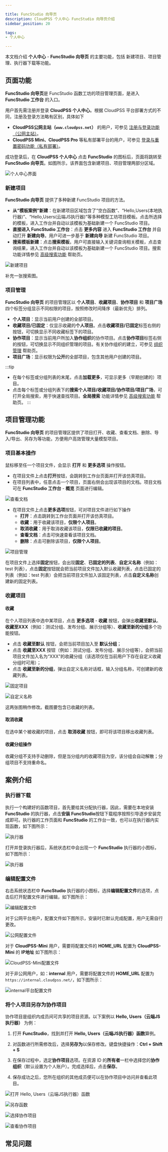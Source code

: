 ```yaml
---

title: FuncStudio 向导页
description: CloudPSS 个人中心 FuncStudio 向导页介绍
sidebar_position: 20

tags: 
- 个人中心

---
```


本文档介绍 **个人中心** - **FuncStudio 向导页** 的主要功能，包括 新建项目、项目管理、执行器下载等功能。

## 页面功能

**FuncStudio 向导页**是 FuncStudio 函数工坊的项目管理页面，是进入 **FuncStudio 工作台** 的入口。

用户首先需注册并登录 **CloudPSS 个人中心**。根据 CloudPSS 平台部署方式的不同，注册及登录方法略有区别，具体如下

+ **CloudPSS公网主站（`www.cloudpss.net`）** 的用户，可参见 [注册与登录功能（公网主站）](../../login/index.md "注册与登录功能（公网主站）")。
+ **CloudPSS Mini、CloudPSS Pro** 等私有部署平台的用户，可参见 [登录与重置密码功能（私有部署）](../../mini-login/index.md "登录与重置密码功能（私有部署）")。

成功登录后，在 **CloudPSS 个人中心** 点击 **FuncStudio** 的图标后，页面将跳转至**FuncStudio 向导页**。如图所示，该界面包含新建项目、项目管理两部分区域。

![个人中心界面](./个人中心.png "个人中心界面")

### 新建项目

**FuncStudio 向导页** 提供了多种新建 FuncStudio 项目的方法。

+ **从“模板案例”新建**：在新建项目区域包含了“空白函数”、“Hello,Users(本地执行器)”、“Hello,Users(云端JS执行器)”等多种模型工坊项目模板。点击所选择的模板，进入工作台并自动以该模板为基础新建一个 FuncStudio 项目。
+ **直接进入 FuncStudio 工作台**：点击 **更多内容** 进入 **FuncStudio 工作台** 并自动打开 **新建向导**。用户可进一步基于 **新建向导** 新建 FuncStudio 项目。
+ **搜索模板新建**：点击**搜索模板**，用户可直接输入关键词查询相关模板，点击查询结果，进入工作台并自动以该模板为基础新建一个 FuncStudio 项目。搜索功能详情参见 [高级搜索功能](../../others/advanced-search/index.md "高级搜索功能") 帮助页。

![新建项目](./新建项目.png "新建项目")

补充一张搜索图。

### 项目管理


**FuncStudio 向导页** 的项目管理区以 **个人项目**、**收藏项目**、**协作项目** 和 **项目广场** 四个标签分组显示不同权限的项目，按照修改时间降序（最新优先）排列。

+ **个人项目**：显示当前用户创建的全部项目。
+ **收藏项目/已固定**：仅显示收藏的**个人项目**。点击**收藏项目/已固定**标签右侧的按钮，可切换显示不同收藏标签下的项目。
+ **协作项目**：显示当前用户所加入**协作组织**的协作项目。点击**协作项目**标签右侧的按钮，可切换显示不同组织管理的项目。有关协作组织的建立，可参见 [组织管理](../../settings/organization/index.md "组织管理") 帮助页。
+ **项目广场**：显示权限为**公开**的全部项目，包含其他用户创建的项目。 

:::tip
+ 在每个标签或分组列表的末尾，点击**加载更多**，可显示更多（早期创建的）项目。
+ 点击每个标签或分组列表下的**搜索个人项目/收藏项目/协作项目/项目广场**，可打开全局搜索，用于快速查找项目。**全局搜索** 功能详情参见 [高级搜索功能](../../others/advanced-search/index.md "高级搜索功能") 帮助页。
:::

## 项目管理功能

**FuncStudio 向导页** 的项目管理区提供了项目打开、收藏、查看文档、删除、导入/导出、另存为等功能，方便用户高效管理大量模型项目。

### 项目基本操作

鼠标移至任一个项目文件，会显示 **打开** 和 **更多选项** 操作按钮。
+ 在项目文件上点击**打开**按钮，会跳转到工作台页面并打开该仿真项目。
+ 在项目列表中，任意点击一个项目，页面右侧会出现该项目的文档。项目文档可在 **FuncStudio 工作台** - **概览** 页面进行编辑。

![查看文档](./查看文档.png "查看文档")

+ 在项目文件上点击**更多选项**按钮，可对项目文件进行如下操作
    + **打开**：点击跳转到工作台页面并打开该仿真项目。
    + **收藏**：用于收藏该项目，**仅限个人项目**。
    + **取消收藏**：用于取消收藏该项目，**仅限已收藏的项目**。
    + **查看文档**：点击可快速查看该项目文档。
    + **删除**：点击可删除该项目，**仅限个人项目**。

![项目管理](./项目管理.png "项目管理")
 
在项目文件上选择**固定**按钮，会出现**固定**、**已固定的列表**、**自定义名称**（例如：test 列表），点击**固定**按钮就会把当前项目文件加入默认收藏列表，点击已固定的列表（例如：test 列表）会把当前项目文件加入该固定列表，点击**自定义名称**创建新的固定列表。

### 收藏项目

#### 收藏

在个人项目列表中选中某项目，点击 **更多选项** - **收藏** 按钮，会弹出**收藏至默认**、**收藏至XXX**（例如：测试分组、发布分组、展示分组等）、**收藏至新的分组**多个功能按钮。

+ 点击 **收藏至默认** 按钮，会把当前项目加入至 **默认分组**；
+ 点击 **收藏至XXX** 按钮（例如：测试分组、发布分组、展示分组等），会把当前项目文件加入名为“XXX”的收藏分组（该选项仅在当前用户下存在自定义收藏分组时可用）；
+ 点击 **收藏至新的分组**，弹出自定义名称对话框，输入分组名称，可创建新的收藏列表。

![固定项目](./固定项目.png "固定项目")

![自定义名称](./自定义名称.png "自定义名称")

这两张图稍作修改。截图要包含已收藏的列表。

#### 取消收藏

在选中某个被收藏的项目，点击 **取消收藏** 按钮，即可将该项目移出收藏列表。

#### 收藏分组操作

<!-- 收藏分组是否可以删除？重命名？ -->

收藏分组不支持手动删除，但是当分组内的收藏项目为空，该分组会自动解散；分组项目不支持重命名。

## 案例介绍

### 执行器下载

执行一个构建好的函数项目，首先要给其分配执行器，因此，需要在本地安装 **FuncStudio** 的执行器，点击**安装 FuncStudio**按钮下载程序按照引导逐步安装完成即可。执行器的工作页面和 **FuncStudio** 的工作台一致，也可以在执行器内实现函数，如下图所示：

![执行器](./执行器界面.png "执行器界面")

打开并登录执行器后，系统状态栏中会出现一个 **FuncStudio** 执行器的小图标，如下图所示：

![执行器](./执行器图标.png "执行器图标")

### 编辑配置文件

右击系统状态栏中 **FuncStudio** 执行器的小图标，选择**编辑配置文件**的选项，点击后打开配置文件进行编辑，如下图所示：

![编辑配置文件](./编辑配置文件.png "编辑配置文件")

对于公网平台用户，配置文件如下图所示，安装时已默认完成配置，用户无需自行更改。

![公网配置文件](./公网配置文件.png "公网配置文件")

对于 **CloudPSS-Mini** 用户，需要将配置文件的 **HOME_URL** 配置为 **CloudPSS-Mini** 的 **IP地址** 如下图所示：

![CloudPSS-Mini配置文件](./CloudPSS-Mini配置文件.png "CloudPSS-Mini配置文件")

对于非公网用户，如：**internal** 用户，需要将配置文件的 **HOME_URL** 配置为 `https://internal.cloudpss.net/`，如下图所示：

![internal平台配置文件](./internal平台配置文件.png "internal平台配置文件")

### 将个人项目另存为协作项目

协作项目是组织内成员间可共享的项目资源。以下案例以 **Hello, Users（云端JS执行器）** 为例：

1. 打开 **FuncStudio**，找到并打开 **Hello, Users（云端JS执行器）函数**算例。

2. 对函数进行所需修改后，选择**另存为**以保存修改。键盘快捷操作：**Ctrl + Shift + S**

3. 在保存过程中，选定**协作项目**选项。在资源 ID 的**所有者**一栏中选择您的**协作组织**（默认设置为个人账户）。完成选择后，点击**保存**。

4. 保存成功之后，您所在组织的其他成员便可以在协作项目中访问并查看此项目。


![打开 Hello, Users（云端JS执行器）函数](image.png "打开 Hello, Users（云端JS执行器）函数")

![另存函数](image-1.png "另存函数")

![选择协作项目](image-2.png "选择协作项目")

![查看协作项目](image-3.png "查看协作项目")


## 常见问题

